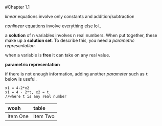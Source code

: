 #Chapter 1.1

*linear* equations involve only constants and addition/subtraction

*nonlinear* equations involve everything else lol..

a **solution** of n variables involves n real numbers. When put together, these make up a **solution set**. To describe this, you need a *parametric representation.*

when a variable is **free** it can take on any real value.

**parametric representation**

if there is not enough information, adding another *parameter* such as `t` below is useful.

    x1 = 4-2*x2
    x1 = 4 - 2*t, x2 = t
    //where t is any real number

| woah | table     |
| :------------- | :------------- |
| Item One       | Item Two       |
